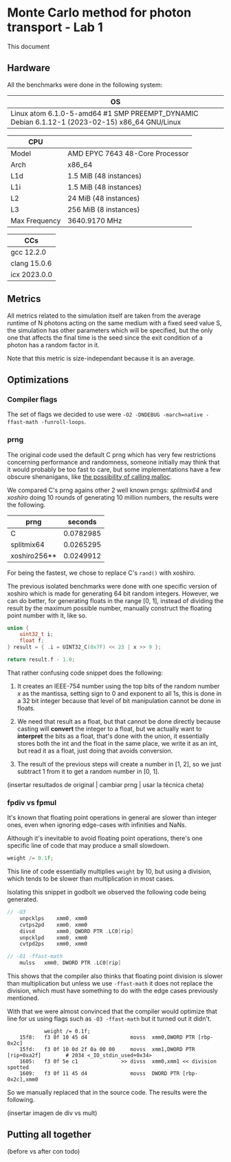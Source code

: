 # Monte Carlo method for photon transport - Lab 1

This document

## Hardware

All the benchmarks were done in the following system:

| OS |
| - |
| Linux atom 6.1.0-5-amd64 #1 SMP PREEMPT_DYNAMIC Debian 6.1.12-1 (2023-02-15) x86_64 GNU/Linux |

| CPU | |
| - | - |
| Model | AMD EPYC 7643 48-Core Processor |
| Arch | x86_64 |
| L1d | 1.5 MiB (48 instances) |
| L1i | 1.5 MiB (48 instances) |
| L2 | 24 MiB (48 instances) |
| L3 | 256 MiB (8 instances) |
| Max Frequency | 3640.9170 MHz |

| CCs |
| - |
| gcc 12.2.0 |
| clang 15.0.6 |
| icx 2023.0.0 |

## Metrics

All metrics related to the simulation itself are taken from the average
runtime of N photons acting on the same medium with a fixed seed value
S, the simulation has other parameters which will be specified, but the
only one that affects the final time is the seed since the exit condition
of a photon has a random factor in it.

Note that this metric is size-independant because it is an average.

## Optimizations

### Compiler flags

The set of flags we decided to use were `-O2 -DNDEBUG -march=native -ffast-math -funroll-loops`.

### prng

The original code used the default C prng which has very few restrictions
concerning performance and randomness, someone initially may think that
it would probably be too fast to care, but some implementations have a few
obscure shenanigans, like [the possibility of calling malloc](https://www.thingsquare.com/blog/articles/rand-may-call-malloc/).

We compared C's prng agains other 2 well known prngs: *splitmix64* and
*xoshiro* doing 10 rounds of generating 10 million numbers, the
results were the following.

| prng | seconds |
| - | - |
| C | 0.0782985 |
| splitmix64 | 0.0265295 |
| xoshiro256** | 0.0249912 |

For being the fastest, we chose to replace C's `rand()` with xoshiro.

The previous isolated benchmarks were done with one specific version
of xoshiro which is made for generating 64 bit random integers.
However, we can do better, for generating floats in the range [0, 1],
instead of dividing the result by the maximum possible number, manually
construct the floating point number with it, like so.

```c
union {
    uint32_t i;
    float f;
} result = { .i = UINT32_C(0x7F) << 23 | x >> 9 };

return result.f - 1.0;
```

That rather confusing code snippet does the following:

1. It creates an IEEE-754 number using the top bits of the random number
*x* as the mantissa, setting sign to 0 and exponent to all 1s, this is
done in a 32 bit integer because that level of bit manipulation cannot be
done in floats.

1. We need that result as a float, but that cannot be done directly
because casting will **convert** the integer to a float, but we actually
want to **interpret** the bits as a float, that's done with the union, it
essentially stores both the int and the float in the same place, we write
it as an int, but read it as a float, just doing that avoids conversion.

1. The result of the previous steps will create a number in [1, 2],
so we just subtract 1 from it to get a random number in [0, 1].

(insertar resultados de original | cambiar prng | usar la técnica cheta)

### fpdiv vs fpmul

It's known that floating point operations in general are slower than
integer ones, even when ignoring edge-cases with infinities and NaNs.

Although it's inevitable to avoid floating point operations, there's one
specific line of code that may produce a small slowdown.

```c
weight /= 0.1f;
```

This line of code essentially multiplies `weight` by 10, but using a
division, which tends to be slower than multiplication in most cases.

Isolating this snippet in godbolt we observed the following code being
generated.

```c
// -O3
    unpcklps    xmm0, xmm0
    cvtps2pd    xmm0, xmm0
    divsd       xmm0, QWORD PTR .LC0[rip]
    unpcklpd    xmm0, xmm0
    cvtpd2ps    xmm0, xmm0

// -O1 -ffast-math
    mulss   xmm0, DWORD PTR .LC0[rip]
```

This shows that the compiler also thinks that floating point division is
slower than multiplication but unless we use `-ffast-math` it does not
replace the division, which must have something to do with the edge cases
previously mentioned.

With that we were almost convinced that the compiler would optimize that
line for us using flags such as `-O3 -ffast-math` but it turned out it
didn't.

```
            weight /= 0.1f;
    15f8:	f3 0f 10 45 d4       	    movss  xmm0,DWORD PTR [rbp-0x2c]
    15fd:	f3 0f 10 0d 2f 0a 00 00 	movss  xmm1,DWORD PTR [rip+0xa2f]        # 2034 <_IO_stdin_used+0x34>
    1605:	f3 0f 5e c1          	 >> divss  xmm0,xmm1 << division spotted
    1609:	f3 0f 11 45 d4       	    movss  DWORD PTR [rbp-0x2c],xmm0
```

So we manually replaced that in the source code. The results were the
following.

(insertar imagen de div vs mult)

## Putting all together

(before vs after con todo)